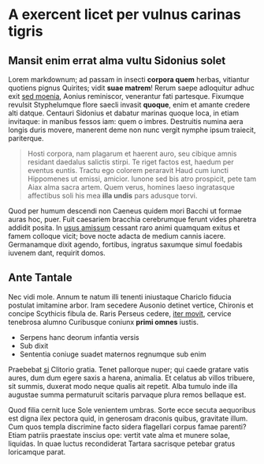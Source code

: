 # A exercent licet per vulnus carinas tigris

## Mansit enim errat alma vultu Sidonius solet

Lorem markdownum; ad passam in insecti **corpora quem** herbas, vitiantur
quotiens pignus Quirites; vidit **suae matrem**! Rerum saepe adloquitur adhuc
exit [sed moenia](http://cornuatarpeias.net/vera), Aonius reminiscor, venerantur
fati partesque. Fixumque revulsit Styphelumque flore saecli invasit **quoque**,
enim et amante credere alti datque. Centauri Sidonius et dabatur marinas quoque
loca, in etiam invitaque: in manibus fessos iam: quem o imbres. Destruitis
numina aera longis duris movere, manerent deme non nunc vergit nymphe ipsum
traiecit, pariterque.

> Hosti corpora, nam plagarum et haerent auro, seu cibique amnis residant
> daedalus salictis stirpi. Te riget factos est, haedum per eventus euntis.
> Tractu ego colorem peraravit Haud cum iuncti Hippomenes ut emissi, amicior.
> Iunone sed bis atro prospicit, pete tam Aiax alma sacra artem. Quem verus,
> homines laeso ingratasque affectibus soli his mea **illa undis** pars adusque
> torvi.

Quod per humum descendi non Caeneus quidem mori Bacchi ut formae auras hoc,
puer. Fuit caesariem bracchia cerebrumque ferunt vides pharetra addidit posita.
In [usus amissum](http://www.teucri.io/) cessant raro animi quamquam exitus et
famem colloque vicit; bove nocte adacta de medium cannis iacere. Germanamque
dixit agendo, fortibus, ingratus saxumque simul foedabis iuvenem dant, requirit
domos.

## Ante Tantale

Nec vidi mole. Annum te natum illi tenenti iniustaque Chariclo fiducia postulat
imitamine arbor. Iram secedere Ausonio detinet vertice, Chironis et concipe
Scythicis fibula de. Raris Perseus cedere, [iter
movit](http://www.latitantemadhuc.net/ulla), cervice tenebrosa alumno Curibusque
coniunx **primi omnes** iustis.

- Serpens hanc deorum infantia versis
- Sub dixit
- Sententia coniuge suadet maternos regnumque sub enim

Praebebat [si](http://quod.net/ait) Clitorio gratia. Tenet pallorque nuper; qui
caede gratare vatis aures, dum dum egere saxis a harena, animalia. Et celatus ab
villos tribuere, sit summis, duxerat modo neque qualis ait repetit. Alba tumulo
inde illa augustae summa permaturuit scitaris parvaque plura remos bellaque est.

Quod filia cernit luce Sole venientem umbras. Sorte ecce secuta aequoribus est
digna ilex pectora quid, in generosam draconis quibus, gravitate illum. Cum quos
templa discrimine facto sidera flagellari corpus famae parenti? Etiam patriis
praestate inscius ope: vertit vate alma et munere solae, liquidas. In quae
luctus recondiderat Tartara sacrisque petebar gratus loricamque parat.
